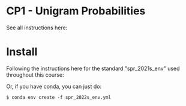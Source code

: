 # CP1 - Unigram Probabilities

See all instructions here:

<!-- https://www.cs.tufts.edu/comp/136/2021s/cp1.html -->

# Install

Following the instructions here for the standard "spr_2021s_env" used throughout this course:

<!-- https://www.cs.tufts.edu/comp/136/2021s/setup_python_env.html -->

Or, if you have conda, you can just do:

```
$ conda env create -f spr_2022s_env.yml
```
